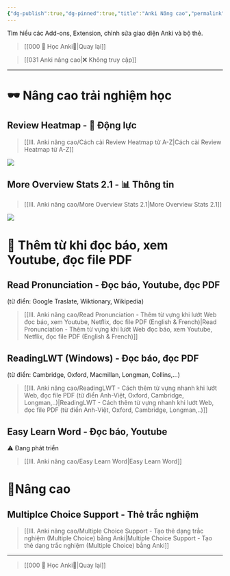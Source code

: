 ```yaml
---
{"dg-publish":true,"dg-pinned":true,"title":"Anki Nâng cao","permalink":"/iii-anki-nang-cao/030-anki-nang-cao/","pinned":true,"dgPassFrontmatter":true,"noteIcon":""}
---
```


Tìm hiểu các Add-ons, Extension, chỉnh sửa giao diện Anki và bộ thẻ.

> [[000 🌟 Học Anki🌟\|Quay lại]]

> [[031 Anki nâng cao\|❌ Không truy cập]]

___

# 🕶️ Nâng cao trải nghiệm học
## Review Heatmap - 💪 Động lực
> [[III. Anki nâng cao/Cách cài Review Heatmap từ A-Z\|Cách cài Review Heatmap từ A-Z]]

![](https://i.imgur.com/H6CkcYh.png)

## More Overview Stats 2.1 - 📊 Thông tin
>[[III. Anki nâng cao/More Overview Stats 2.1\|More Overview Stats 2.1]]

![](https://i.imgur.com/z5to9Cx.png)

# 🔭 Thêm từ khi đọc báo, xem Youtube, đọc file PDF

## Read Pronunciation - Đọc báo, Youtube, đọc PDF
(từ điển: Google Traslate, Wiktionary, Wikipedia)
> [[III. Anki nâng cao/Read Pronunciation - Thêm từ vựng khi lướt Web đọc báo, xem Youtube, Netflix, đọc file PDF (English & French)\|Read Pronunciation - Thêm từ vựng khi lướt Web đọc báo, xem Youtube, Netflix, đọc file PDF (English & French)]] 

## ReadingLWT (Windows) - Đọc báo, đọc PDF
(từ điển: Cambridge, Oxford, Macmillan, Longman, Collins,...)
> [[III. Anki nâng cao/ReadingLWT - Cách thêm từ vựng nhanh khi lướt Web, đọc file PDF (từ điển Anh-Việt, Oxford, Cambridge, Longman,..)\|ReadingLWT - Cách thêm từ vựng nhanh khi lướt Web, đọc file PDF (từ điển Anh-Việt, Oxford, Cambridge, Longman,..)]]

## Easy Learn Word - Đọc báo, Youtube
⚠️ Đang phát triển
> [[III. Anki nâng cao/Easy Learn Word\|Easy Learn Word]]

# 💎Nâng cao
## Multiplce Choice Support - Thẻ trắc nghiệm
>[[III. Anki nâng cao/Multiple Choice Support - Tạo thẻ dạng trắc nghiệm (Multiple Choice) bằng Anki\|Multiple Choice Support - Tạo thẻ dạng trắc nghiệm (Multiple Choice) bằng Anki]]

___
> [[000 🌟 Học Anki🌟\|Quay lại]]
